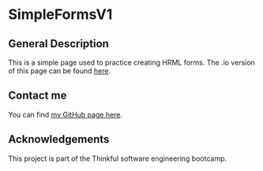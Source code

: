 # SimpleFormsV1

## General Description
This is a simple page used to practice creating HRML forms. The .io version of this page can be found [here](https://sam1cutler.github.io/SimpleFormsV1/).

## Contact me
You can find [my GitHub page here](https://github.com/sam1cutler).

## Acknowledgements
This project is part of the Thinkful software engineering bootcamp.
